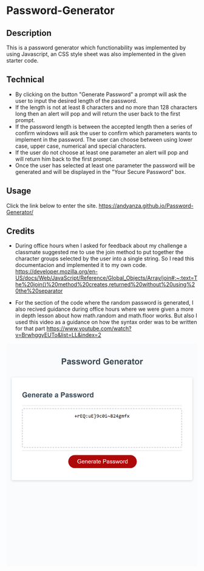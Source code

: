 # Password-Generator

## Description
This is a password generator which functionability was implemented by using Javascript, an CSS style sheet was also implemented in the given starter code.
 
## Technical
- By clicking on the button "Generate Password" a prompt will ask the user to input the desired length of the password. 
- If the length is not at least 8 characters and no more than 128 characters long then an alert will pop and will return the user back to the first prompt.
- If the password length is between the accepted length then a series of confirm windows will ask the user to confirm which parameters wants to implement in the password. The user can choose between using lower case, upper case, numerical and special characters.
- If the user do not choose at least one parameter an alert will pop and will return him back to the first prompt.
- Once the user has selected at least one parameter the password will be generated and will be displayed in the "Your Secure Password" box.

## Usage

Click the link below to enter the site.
https://andyanza.github.io/Password-Generator/

## Credits
- During office hours when I asked for feedback about my challenge a classmate suggested me to use the join method to put together the character groups selected by the user into a single string. So I read this documentacion and implemented it to my own code. https://developer.mozilla.org/en-US/docs/Web/JavaScript/Reference/Global_Objects/Array/join#:~:text=The%20join()%20method%20creates,returned%20without%20using%20the%20separator 

- For the section of the code where the random password is generated, I also recived guidance during office hours where we were given a more in depth lesson about how math.random and math.floor works. But also I used this video as a guidance on how the syntax order was to be written for that part https://www.youtube.com/watch?v=BrwhggyEUTo&list=LL&index=2

![alt text](Assets/andyanza.github.io_Password-Generator_.png)
